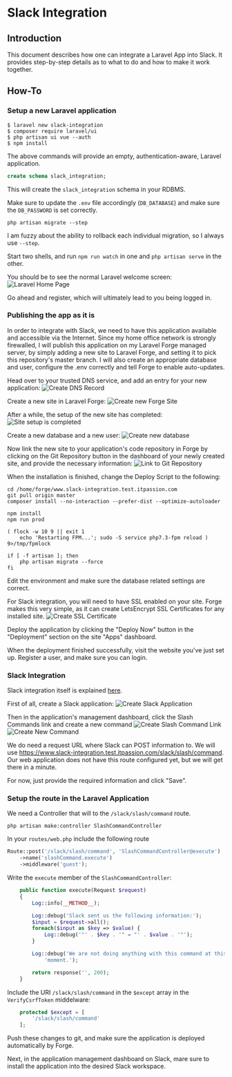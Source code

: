 # Slack Integration

## Introduction

This document describes how one can integrate a Laravel App into Slack. It
provides step-by-step details as to what to do and how to make it work together.

## How-To

### Setup a new Laravel application

```shell script
$ laravel new slack-integration
$ composer require laravel/ui
$ php artisan ui vue --auth
$ npm install
```
The above commands will provide an empty, authentication-aware, Laravel
application.

```sql
create schema slack_integration;
```
This will create the `slack_integration` schema in your RDBMS.

Make sure to update the `.env` file accordingly (`DB_DATABASE`) and make sure
the `DB_PASSWORD` is set correctly.

```shell script
php artisan migrate --step
```
I am fuzzy about the ability to rollback each individual migration, so I always
use `--step`.

Start two shells, and run `npm run watch` in one and `php artisan serve` in the
other.

You should be to see the normal Laravel welcome screen:
![Laravel Home Page](storage/doc/images/laravelHomePage.png)

Go ahead and register, which will ultimately lead to you being logged in.

### Publishing the app as it is

In order to integrate with Slack, we need to have this application available and
accessible via the Internet. Since my home office network is strongly
firewalled, I will publish this application on my Laravel Forge managed server,
by simply adding a new site to Laravel Forge, and setting it to pick this
repository's master branch. I will also create an appropriate database and user,
configure the .env correctly and tell Forge to enable auto-updates.
 
Head over to your trusted DNS service, and add an entry for your new
application:
![Create DNS Record](storage/doc/images/createDnsRecord.png)

Create a new site in Laravel Forge:
![Create new Forge Site](storage/doc/images/createNewSite.png)

After a while, the setup of the new site has completed:
![Site setup is completed](storage/doc/images/siteCreated.png)

Create a new database and a new user:
![Create new database](storage/doc/images/createDatabase.png)

Now link the new site to your application's code repository in Forge by clicking
on the Git Repository button in the dashboard of your newly created site, and
provide the necessary information:
![Link to Git Repository](storage/doc/images/linkToGitRepository.png)

When the installation is finished, change the Deploy Script to the following:
```shell script
cd /home/forge/www.slack-integration.test.itpassion.com
git pull origin master
composer install --no-interaction --prefer-dist --optimize-autoloader

npm install
npm run prod

( flock -w 10 9 || exit 1
    echo 'Restarting FPM...'; sudo -S service php7.3-fpm reload ) 9>/tmp/fpmlock

if [ -f artisan ]; then
    php artisan migrate --force
fi
```

Edit the environment and make sure the database related settings are correct.

For Slack integration, you will need to have SSL enabled on your site. Forge
makes this very simple, as it can create LetsEncrypt SSL Certificates for any
installed site.
![Create SSL Certificate](storage/doc/images/createSslCertificate.png)

Deploy the application by clicking the "Deploy Now" button in the "Deployment"
section on the site "Apps" dashboard.

When the deployment finished successfully, visit the website you've just set up.
Register a user, and make sure you can login.

### Slack Integration

Slack integration itself is explained
[here](https://api.slack.com/interactivity/slash-commands).
 
First of all, create a Slack application:
![Create Slack Application](storage/doc/images/createSlackApp.png)
 
Then in the application's management dashboard, click the Slash Commands link
and create a new command
![Create Slash Command Link](storage/doc/images/clickSlashCommandsLink.png)
![Create New Command](storage/doc/images/createNewCommand.png)
 
We do need a request URL where Slack can POST information to. We will use
https://www.slack-integration.test.itpassion.com/slack/slash/command.
Our web application does not have this route configured yet, but we will get
there in a minute.

For now, just provide the required information and click "Save". 

### Setup the route in the Laravel Application

We need a Controller that will to the `/slack/slash/command` route.

```shell script
php artisan make:controller SlashCommandController
```

In your `routes/web.php` include the following route
```php
Route::post('/slack/slash/command', 'SlashCommandController@execute')
    ->name('slashCommand.execute')
    ->middleware('guest');
```

Write the `execute` member of the `SlashCommandController`:
```php
    public function execute(Request $request)
    {
        Log::info(__METHOD__);

        Log::debug('Slack sent us the following information:');
        $input = $request->all();
        foreach($input as $key => $value) {
            Log::debug('"' . $key . '" = "' . $value . '"');
        }

        Log::debug('We are not doing anything with this command at this ' .
            'moment.');

        return response('', 200);
    }
```

Include the URI `/slack/slash/command` in the `$except` array in the
`VerifyCsrfToken` middelware:
```php
    protected $except = [
        '/slack/slash/command'
    ];
```

Push these changes to git, and make sure the application is deployed
automatically by Forge.

Next, in the application management dashboard on Slack, mare sure to install the
application into the desired Slack workspace.
